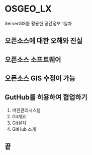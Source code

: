 # OSGEO_LX
ServerGIS를 활용한 공간정보 1일차

## 오픈소스에 대한 오해와 진실

## 오픈소스 소프트웨어

## 오픈소스 GIS 수정이 가능

## GutHub를 히용하여 협업하기
1. 버전관리시스템
2. Git개요
3. Git설치
4. GitHub 소개
## 끝
